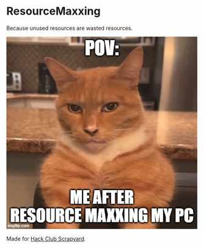 # ResourceMaxxing

Because unused resources are wasted resources.

![cat that resource maxxed their pc](catthatresourcedmaxxed.jpg)

Made for [Hack Club Scrapyard](https://scrapyard.hackclub.com/).
